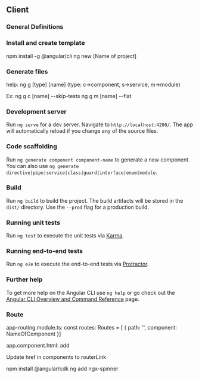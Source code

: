 ## Client

### General Definitions


### Install and create template
npm install -g @angular/cli
ng new [Name of project]

### Generate files
help: ng g [type] [name] (type: c->component, s->service, m->module)

Ex: ng g c [name] --skip-tests
ng g m [name] --flat

### Development server

Run `ng serve` for a dev server. Navigate to `http://localhost:4200/`. The app will automatically reload if you change any of the source files.

### Code scaffolding

Run `ng generate component component-name` to generate a new component. You can also use `ng generate directive|pipe|service|class|guard|interface|enum|module`.

### Build

Run `ng build` to build the project. The build artifacts will be stored in the `dist/` directory. Use the `--prod` flag for a production build.

### Running unit tests

Run `ng test` to execute the unit tests via [Karma](https://karma-runner.github.io).

### Running end-to-end tests

Run `ng e2e` to execute the end-to-end tests via [Protractor](http://www.protractortest.org/).

### Further help

To get more help on the Angular CLI use `ng help` or go check out the [Angular CLI Overview and Command Reference](https://angular.io/cli) page.

### Route 

app-routing.module.ts: const routes: Routes = [ { path: '', component: NameOfComponent }]

app.component.html: add <router-outlet></router-outlet>

Update href in components to routerLink

npm install @angular/cdk
ng add ngx-spinner